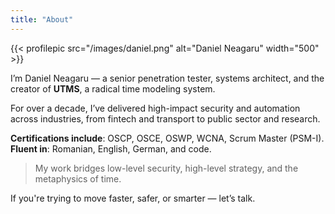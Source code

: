 ```yaml
---
title: "About"
---
```


{{< profilepic src="/images/daniel.png" alt="Daniel Neagaru" width="500" >}}


I’m Daniel Neagaru — a senior penetration tester, systems architect, and the creator of **UTMS**, a radical time modeling system.

For over a decade, I’ve delivered high-impact security and automation across industries, from fintech and transport to public sector and research.

**Certifications include**: OSCP, OSCE, OSWP, WCNA, Scrum Master (PSM-I).  
**Fluent in**: Romanian, English, German, and code.

> My work bridges low-level security, high-level strategy, and the metaphysics of time.

If you're trying to move faster, safer, or smarter — let’s talk.

